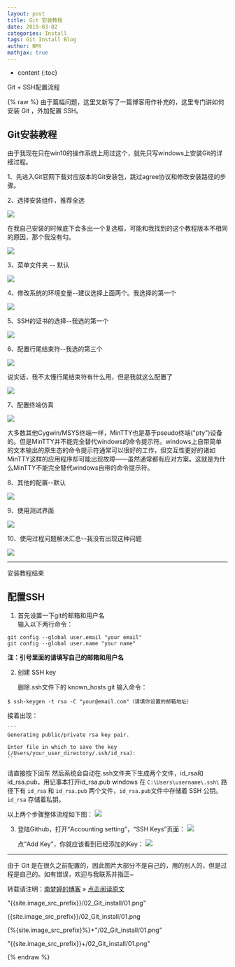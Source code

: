 ```yaml
---
layout: post
title: Git 安装教程
date: 2019-03-02
categories: Install
tags: Git Install Blog
author: NMt
mathjax: true
---
```


* content
{:toc}

Git + SSH配置流程  

<div style='display: none'>
@@@@
</div>





{% raw %}
由于篇幅问题，这里又新写了一篇博客用作补充的，这里专门讲如何安装 Git ，外加配置 SSH。
## Git安装教程

由于我现在只在win10的操作系统上用过这个，就先只写windows上安装Git的详细过程。

1、先进入Git官网下载对应版本的Git安装包，跳过agree协议和修改安装路径的步骤。

2、选择安装组件，推荐全选

![][pt_01]  

在我自己安装的时候底下会多出一个复选框，可能和我找到的这个教程版本不相同的原因，那个我没有勾。

![][pt_02]  

3、菜单文件夹 -- 默认

![][pt_03]

4、修改系统的环境变量--建议选择上面两个。我选择的第一个

![][pt_04] 


5、SSH的证书的选择--我选的第一个

![][pt_05] 


6、配置行尾结束符--我选的第三个

![][pt_06] 


说实话，我不太懂行尾结束符有什么用，但是我就这么配置了

![][pt_07] 


7、配置终端仿真

![][pt_08] 


大多数其他Cygwin/MSYS终端一样，MinTTY也是基于pseudo终端("pty")设备的。但是MinTTY并不能完全替代windows的命令提示符。windows上自带简单的文本输出的原生态的命令提示符通常可以很好的工作，但交互性更好的诸如MinTTY这样的应用程序却可能出现故障——虽然通常都有应对方案。这就是为什么MinTTY不能完全替代windows自带的命令提示符。

8、其他的配置--默认

![][pt_09] 


9、使用测试界面

![][pt_10] 


10、使用过程问题解决汇总--我没有出现这种问题

![][pt_11] 

-------
安装教程结束



## 配置SSH

1. 首先设置一下git的邮箱和用户名  
	输入以下两行命令：
```
git config --global user.email "your email"
git config --global user.name "your name"
```
**注：引号里面的请填写自己的邮箱和用户名**

2. 创建 SSH key  
   
   删除.ssh文件下的 known_hosts
   git 输入命令：
```
$ ssh-keygen -t rsa -C "your@email.com"（请填你设置的邮箱地址）
```

   接着出现：  
   
	```
	Generating public/private rsa key pair.

	Enter file in which to save the key (/Users/your_user_directory/.ssh/id_rsa):
	```
   
   请直接按下回车
   然后系统会自动在.ssh文件夹下生成两个文件，id_rsa和id_rsa.pub，用记事本打开id_rsa.pub
   windows 在 `C:\Users\username\.ssh\`  路径下有 `id_rsa` 和 `id_rsa.pub` 两个文件，`id_rsa.pub`文件中存储着 SSH 公钥。`id_rsa` 存储着私钥。

   以上两个步骤整体流程如下图：
![][pt_14]  

3. 登陆Github，打开“Accounting setting”，“SSH Keys”页面：
   ![][pt_12] 

   点“Add Key”，你就应该看到已经添加的Key：
   ![][pt_13] 


------
由于 Git 是在很久之前配置的，因此图片大部分不是自己的，用的别人的，但是过程是自己的。如有错误，欢迎与我联系并指正~

转载请注明：[南梦婷的博客](https://norah2.github.io) » [点击阅读原文](https://norah2.github.io/2019/03/02/Git_install/) 


<!--以下是本文用到的链接-->

"{{site.image_src_prefix}}/02_Git_install/01.png"

{{site.image_src_prefix}}/02_Git_install/01.png

{%{site.image_src_prefix}%}+"/02_Git_install/01.png"

"{{site.image_src_prefix}}+/02_Git_install/01.png"

[pt_01]: {%include{{site.image_src_prefix}}%}/02_Git_install/01.png
[pt_02]: https://nora-blogimg.oss-cn-hangzhou.aliyuncs.com/BlogImage/02_Git_install/02.png
[pt_03]: https://nora-blogimg.oss-cn-hangzhou.aliyuncs.com/BlogImage/02_Git_install/03.png
[pt_04]: https://nora-blogimg.oss-cn-hangzhou.aliyuncs.com/BlogImage/02_Git_install/04.png
[pt_05]: https://nora-blogimg.oss-cn-hangzhou.aliyuncs.com/BlogImage/02_Git_install/05.png
[pt_06]: https://nora-blogimg.oss-cn-hangzhou.aliyuncs.com/BlogImage/02_Git_install/06.png
[pt_07]: https://nora-blogimg.oss-cn-hangzhou.aliyuncs.com/BlogImage/02_Git_install/07.png
[pt_08]: https://nora-blogimg.oss-cn-hangzhou.aliyuncs.com/BlogImage/02_Git_install/08.png
[pt_09]: https://nora-blogimg.oss-cn-hangzhou.aliyuncs.com/BlogImage/02_Git_install/09.png
[pt_10]: https://nora-blogimg.oss-cn-hangzhou.aliyuncs.com/BlogImage/02_Git_install/10.png
[pt_11]: https://nora-blogimg.oss-cn-hangzhou.aliyuncs.com/BlogImage/02_Git_install/11.png
[pt_12]: https://nora-blogimg.oss-cn-hangzhou.aliyuncs.com/BlogImage/02_Git_install/12.png
[pt_13]: https://nora-blogimg.oss-cn-hangzhou.aliyuncs.com/BlogImage/02_Git_install/13.png
[pt_14]: https://nora-blogimg.oss-cn-hangzhou.aliyuncs.com/BlogImage/02_Git_install/14.jpg


{% endraw %}